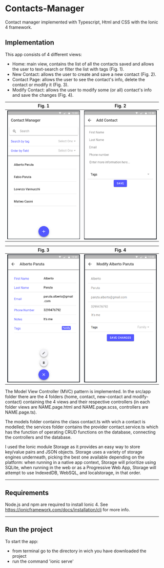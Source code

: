 # Contacts-Manager

Contact manager implemented with Typescript, Html and CSS with the Ionic 4 framework.

## Implementation

This app consists of 4 different views:
- Home: main view, contains the list of all the contacts saved and allows the user to text-search or filter the list with tags (Fig. 1).
- New Contact: allows the user to create and save a new contact (Fig. 2).
- Contact Page: allows the user to see the contact's info, delete the contact or modify it (Fig. 3).
- Modify Contact: allows the user to modify some (or all) contact's info and save the changes (Fig. 4).

Fig. 1            |  Fig. 2
:-------------------------:|:-------------------------:
![](https://github.com/NostosP/Contacts-Manager/blob/master/imgs/home.png "Fig. 1")  |  ![](https://github.com/NostosP/Contacts-Manager/blob/master/imgs/newContact.png "Fig. 2")

Fig. 3            |  Fig. 4
:-------------------------:|:-------------------------:
![](https://github.com/NostosP/Contacts-Manager/blob/master/imgs/contactPage.png "Fig. 3")  |  ![](https://github.com/NostosP/Contacts-Manager/blob/master/imgs/modifyContact.png "Fig. 4")

The Model View Controller (MVC) pattern is implemented. In the src/app folder there are the 4 folders (home, contact, new-contact and modify-contact) containing the 4 views and their respective controllers (in each folder views are NAME.page.html and NAME.page.scss, controllers are NAME.page.ts).

The models folder contains the class contact.ts with wich a contact is modelled; the services folder contains the provider contact.service.ts which has the function of operating CRUD functions on the database, connecting the controllers and the database.

I used the Ionic module Storage as it provides an easy way to store key/value pairs and JSON objects. Storage uses a variety of storage engines underneath, picking the best one available depending on the platform: when running in a native app context, Storage will prioritize using SQLite, when running in the web or as a Progressive Web App, Storage will attempt to use IndexedDB, WebSQL, and localstorage, in that order.

---
## Requirements

Node.js and npm are required to install Ionic 4.
See https://ionicframework.com/docs/installation/cli for more info.

---
## Run the project

To start the app:
- from terminal go to the directory in wich you have downloaded the project
- run the command 'ionic serve'


